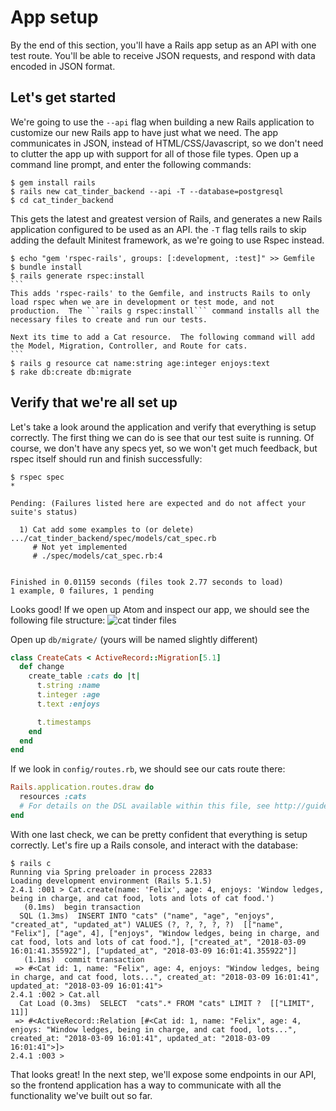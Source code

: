 # App setup
By the end of this section, you'll have a Rails app setup as an API with one test route.  You'll be able to receive JSON requests, and respond with data encoded in JSON format.

## Let's get started
We're going to use the ```--api``` flag when building a new Rails application to customize our new Rails app to have just what we need.  The app communicates in JSON, instead of HTML/CSS/Javascript, so we don't need to clutter the app up with support for all of those file types.  Open up a command line prompt, and enter the following commands:

```
$ gem install rails
$ rails new cat_tinder_backend --api -T --database=postgresql
$ cd cat_tinder_backend
```
This gets the latest and greatest version of Rails, and generates a new Rails application configured to be used as an API.  the ```-T``` flag tells rails to skip adding the default Minitest framework, as we're going to use Rspec instead.

````
$ echo "gem 'rspec-rails', groups: [:development, :test]" >> Gemfile
$ bundle install
$ rails generate rspec:install
```
This adds 'rspec-rails' to the Gemfile, and instructs Rails to only load rspec when we are in development or test mode, and not production.  The ```rails g rspec:install``` command installs all the necessary files to create and run our tests.

Next its time to add a Cat resource.  The following command will add the Model, Migration, Controller, and Route for cats.
```
$ rails g resource cat name:string age:integer enjoys:text
$ rake db:create db:migrate
````

## Verify that we're all set up
Let's take a look around the application and verify that everything is setup correctly.  The first thing we can do is see that our test suite is running.  Of course, we don't have any specs yet, so we won't get much feedback, but rspec itself should run and finish successfully:

```
$ rspec spec
*

Pending: (Failures listed here are expected and do not affect your suite's status)

  1) Cat add some examples to (or delete) .../cat_tinder_backend/spec/models/cat_spec.rb
     # Not yet implemented
     # ./spec/models/cat_spec.rb:4


Finished in 0.01159 seconds (files took 2.77 seconds to load)
1 example, 0 failures, 1 pending
```

Looks good!  If we open up Atom and inspect our app, we should see the following file structure:
![cat tinder files](https://s3.amazonaws.com/learn-site/curriculum/cat-tinder/cat_tinder_server_files.png)

Open up ```db/migrate/``` (yours will be named slightly different)

```Ruby
class CreateCats < ActiveRecord::Migration[5.1]
  def change
    create_table :cats do |t|
      t.string :name
      t.integer :age
      t.text :enjoys

      t.timestamps
    end
  end
end
```

If we look in ``` config/routes.rb ```, we should see our cats route there:

```ruby
Rails.application.routes.draw do
  resources :cats
  # For details on the DSL available within this file, see http://guides.rubyonrails.org/routing.html
end
```

With one last check, we can be pretty confident that everything is setup correctly.  Let's fire up a Rails console, and interact with the database:

```
$ rails c
Running via Spring preloader in process 22833
Loading development environment (Rails 5.1.5)
2.4.1 :001 > Cat.create(name: 'Felix', age: 4, enjoys: 'Window ledges, being in charge, and cat food, lots and lots of cat food.')
   (0.1ms)  begin transaction
  SQL (1.3ms)  INSERT INTO "cats" ("name", "age", "enjoys", "created_at", "updated_at") VALUES (?, ?, ?, ?, ?)  [["name", "Felix"], ["age", 4], ["enjoys", "Window ledges, being in charge, and cat food, lots and lots of cat food."], ["created_at", "2018-03-09 16:01:41.355922"], ["updated_at", "2018-03-09 16:01:41.355922"]]
   (1.1ms)  commit transaction
 => #<Cat id: 1, name: "Felix", age: 4, enjoys: "Window ledges, being in charge, and cat food, lots...", created_at: "2018-03-09 16:01:41", updated_at: "2018-03-09 16:01:41">
2.4.1 :002 > Cat.all
  Cat Load (0.3ms)  SELECT  "cats".* FROM "cats" LIMIT ?  [["LIMIT", 11]]
 => #<ActiveRecord::Relation [#<Cat id: 1, name: "Felix", age: 4, enjoys: "Window ledges, being in charge, and cat food, lots...", created_at: "2018-03-09 16:01:41", updated_at: "2018-03-09 16:01:41">]>
2.4.1 :003 >
```

That looks great!  In the next step, we'll expose some endpoints in our API, so the frontend application has a way to communicate with all the functionality we've built out so far.